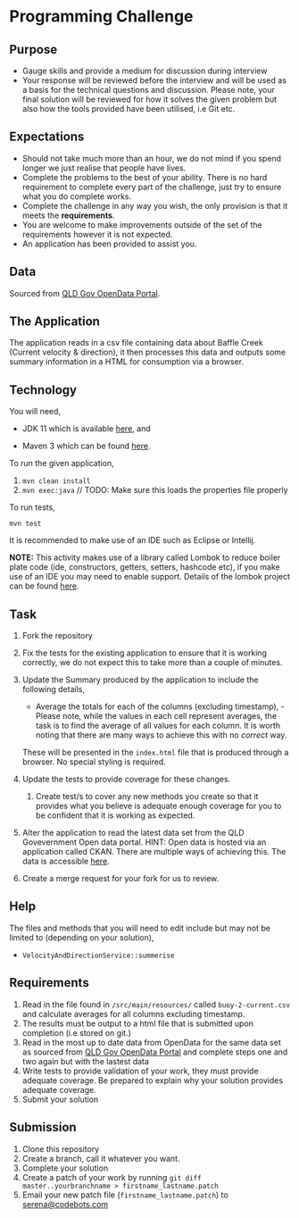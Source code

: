 # Programming Challenge

## Purpose 

- Gauge skills and provide a medium for discussion during interview
- Your response will be reviewed before the interview and will be used as a basis for the technical questions and discussion. Please note, your final solution will be reviewed for how it solves the given problem but also how the tools provided have been utilised, i.e Git etc.

## Expectations

- Should not take much more than an hour, we do not mind if you spend longer we just realise that people have lives. 
- Complete the problems to the best of your ability. There is no hard requirement to complete every part of the challenge, just try to ensure what you do complete works. 
- Complete the challenge in any way you wish, the only provision is that it meets the **requirements**.
- You are welcome to make improvements outside of the set of the requirements however it is not expected.
- An application has been provided to assist you.



## Data 

Sourced from [QLD Gov OpenData Portal](https://data.qld.gov.au/dataset/ambient-estuarine-water-quality-monitoring-data-near-real-time-sites-2012-to-present-day/resource/0ca6f77c-4088-4d77-8c88-beae2b57ce14).



## The Application

The application reads in a csv file containing data about Baffle Creek (Current  velocity & direction), it then processes this data and outputs some summary information in a HTML for consumption via a browser. 



## Technology 

You will need, 

-  JDK 11 which is available [here](https://jdk.java.net/11/), and 

- Maven 3 which can be found [here](https://maven.apache.org/download.cgi).

To run the given application, 

1. ``mvn clean install``
2. ``mvn exec:java`` // TODO: Make sure this loads the properties file properly

To run tests, 

``mvn test``

It is recommended to make use of an IDE such as Eclipse or Intellij. 

__NOTE:__ This activity makes use of a library called Lombok to reduce boiler plate code (ide, constructors, getters, setters, hashcode etc), if you make use of an IDE  you may need to enable support. Details of the lombok project can be found [here](https://projectlombok.org/).

## Task 

1. Fork the repository

2. Fix the tests for the existing application to ensure that it is working correctly, we do not expect this to take more than a couple of minutes.

3. Update the Summary produced by the application to include the following details, 

   - Average the totals  for each of the columns (excluding timestamp), - Please note, while the values in each cell represent averages, the task is to find the average of all values for each column.  It is worth noting that there are many ways to achieve this with no _correct_ way. 

   These will be presented in the `index.html` file that is produced through a browser. No special styling is required. 

4. Update the tests to provide coverage for these changes. 

   1. Create test/s to cover any new methods you create so that it provides what you believe is adequate enough coverage for you to be confident that it is working as expected.

5. Alter the application to read the latest data set from the QLD Govevernment Open data portal. HINT: Open data is hosted via an application called CKAN. There are multiple ways of achieving this. The data is accessible [here](https://data.qld.gov.au/dataset/ambient-estuarine-water-quality-monitoring-data-near-real-time-sites-2012-to-present-day).

6. Create a merge request for your fork for us to review.


## Help

The files and methods that you will need to edit include but may not be limited to (depending on your solution), 

- ``VelocityAndDirectionService::summerise``



## Requirements

1. Read in the file found in `/src/main/resources/` called `buoy-2-current.csv` and calculate averages for all columns excluding timestamp.
2. The results must be output to a html file that is submitted upon completion (i.e stored on git.)
3. Read in the most up to date data from OpenData for the same data set as sourced from [QLD Gov OpenData Portal](https://data.qld.gov.au/dataset/ambient-estuarine-water-quality-monitoring-data-near-real-time-sites-2012-to-present-day/resource/0ca6f77c-4088-4d77-8c88-beae2b57ce14)  and complete steps one and two again but with the lastest data 
4. Write tests to provide validation of your work, they must provide adequate coverage. Be prepared to explain why your solution provides adequate coverage.
5. Submit your solution

## Submission 
1. Clone this repository
2. Create a branch, call it whatever you want.
3. Complete your solution 
4. Create a patch of your work by running ``git diff master..yourbranchname > firstname_lastname.patch``
5. Email your new patch file (``firstname_lastname.patch``) to serena@codebots.com
